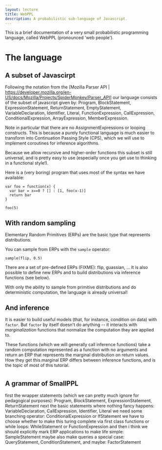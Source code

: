 ```yaml
---
layout: lecture
title: WebPPL
description: A probabilistic sub-language of Javascript.
---
```



This is a brief documentation of a very small probabilistic programming language, called WebPPL (pronounced 'web people').

# The language

## A subset of Javascirpt

Following the notation from the [Mozilla Parser API | https://developer.mozilla.org/en-US/docs/Mozilla/Projects/SpiderMonkey/Parser_API] our language consists of the subset of javascript given by:
Program, BlockStatement, ExpressionStatement, ReturnStatement, EmptyStatement, VariableDeclaration, Identifier, Literal, FunctionExpression, CallExpression, ConditionalExpression, ArrayExpression, MemberExpression.

Note in particular that there are no AssignmentExpressions or looping constructs. This is because a purely functional language is much easier to transform into Continuation Passing Style (CPS), which we will use to implement coroutines for inference algorithms.

Because we allow recursive and higher-order functions this subset is still universal, and is pretty easy to use (especially once you get use to thinking in a functional style!).

Here is a (very boring) program that uses most of the syntax we have available:
~~~~
var foo = function(x) {
  var bar = x==0 ? [] : [1, foo(x-1)]
  return bar
}

foo(5) 
~~~~

## With random sampling

Elementary Random Primitives (ERPs) are the basic type that represents distributions.

You can sample from ERPs with the `sample` operator:

~~~~
sample(flip, 0.5)
~~~~

There are a set of pre-defined ERPs (FIXME): flip, guassian, ... It is also possible to define new ERPs and to build distributions via inference functions (see below).

With only the ability to sample from primitive distributions and do deterministic computation, the language is already universal!




## And inference

It is easier to build useful models (that, for instance, condition on data) with `factor`. But `factor` by itself doesn't do anything -- it interacts with *marginalization* functions that normalize the computation they are applied to.

These functions (which we will generally call inference functions) take a random computation represented as a function with no arguments and return an ERP that represents the marginal distribution on return values. How they get this marginal ERP differs between inference functions, and is the topic of most of this tutorial.

 
#

## A grammar of SmallPPL

first the wrapper statements (which we can pretty much ignore for pedagogical purposes): Program, BlockStatement, ExpressionStatement, ReturnStatement
        next the basic statements where nothing fancy happens: VariableDeclaration, CallExpression, Identifier, Literal
        we need some branching operator: ConditionalExpression  or  IfStatement
        we have to choose whether to make this turing complete via first class functions or while loops: WhileStatement  or  FunctionExpression
        and then i think we should explicitly mark ERP applications to make life simple: SampleStatement
        maybe also make queries a special case: QueryStatement, ConditionStatement, and maybe: FactorStatement
